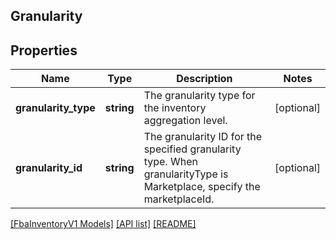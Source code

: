 ## Granularity

## Properties

Name | Type | Description | Notes
------------ | ------------- | ------------- | -------------
**granularity_type** | **string** | The granularity type for the inventory aggregation level. | [optional]
**granularity_id** | **string** | The granularity ID for the specified granularity type. When granularityType is Marketplace, specify the marketplaceId. | [optional]

[[FbaInventoryV1 Models]](../) [[API list]](../../Api) [[README]](../../../README.md)
